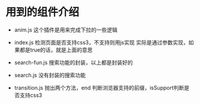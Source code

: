# 用到的组件介绍
- anim.js 这个插件是用来完成下拉的一些逻辑

- index.js 检测页面是否支持css3，不支持则用js实现 实际是通过参数实现，如果都是true的话，就是上面的意思

- search-fun.js 搜索功能的封装，以上都是封装好的

- search.js 没有封装的搜索功能

- transition.js 抛出两个方法，end 判断浏览器支持的前缀，isSupport判断是否支持css3
